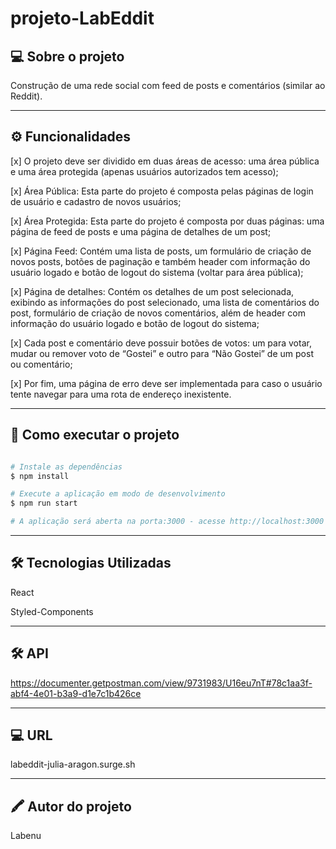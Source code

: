 # projeto-LabEddit

## 💻 Sobre o projeto

Construção de uma rede social com feed de posts e comentários (similar ao Reddit).

---

## ⚙️ Funcionalidades

[x] O projeto deve ser dividido em duas áreas de acesso: uma área pública e uma área protegida (apenas usuários autorizados tem acesso);

[x] Área Pública: Esta parte do projeto é composta pelas páginas de login de usuário e cadastro de novos usuários;

[x] Área Protegida: Esta parte do projeto é composta por duas páginas: uma página de feed de posts e uma página de detalhes de um post;

[x] Página Feed: Contém uma lista de posts, um formulário de criação de novos posts, botões de paginação e também header com informação do usuário logado e botão de logout do sistema (voltar para área pública);

[x] Página de detalhes: Contém os detalhes de um post selecionada, exibindo as informações do post selecionado, uma lista de comentários do post, formulário de criação de novos comentários, além de header com informação do usuário logado e botão de logout do sistema;

[x] Cada post e comentário deve possuir botões de votos: um para votar, mudar ou remover voto de “Gostei” e outro para “Não Gostei” de um post ou comentário;

[x] Por fim, uma página de erro deve ser implementada para caso o usuário tente navegar para uma rota de endereço inexistente.

---

## 🚀 Como executar o projeto

```bash

# Instale as dependências
$ npm install

# Execute a aplicação em modo de desenvolvimento
$ npm run start

# A aplicação será aberta na porta:3000 - acesse http://localhost:3000

```
---

## 🛠 Tecnologias Utilizadas

React

Styled-Components

---

## 🛠 API

https://documenter.getpostman.com/view/9731983/U16eu7nT#78c1aa3f-abf4-4e01-b3a9-d1e7c1b426ce

---

## 💻 URL

labeddit-julia-aragon.surge.sh

---

## 🖍️ Autor do projeto

Labenu
